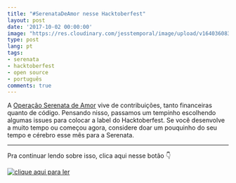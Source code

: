 ```yaml
---
title: "#SerenataDeAmor nesse Hacktoberfest"
layout: post
date: '2017-10-02 00:00:00'
image: "https://res.cloudinary.com/jesstemporal/image/upload/v1640360835/covers/click-2_f4fsdc.png"
type: post
lang: pt
tags:
- serenata
- hacktoberfest
- open source
- português
comments: true
---
```


A [Operação Serenata de Amor](https://serenata.ai/) vive de contribuições, tanto financeiras quanto de código. Pensando nisso, passamos um tempinho escolhendo algumas issues para colocar a label do Hacktoberfest. Se você desenvolve a muito tempo ou começou agora, considere doar um pouquinho do seu tempo e cérebro esse mês para a Serenata.

---

Pra continuar lendo sobre isso, clica aqui nesse botão 👇

[![clique aqui para ler](https://res.cloudinary.com/jesstemporal/image/upload/v1640370979/clique-aqui-para-ler_zie2kp.png)](https://medium.com/data-science-brigade/serenatadeamor-nesse-hacktoberfest-a752b909b433)
